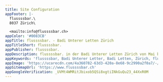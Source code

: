 ```yaml
---
title: Site Configuration
appFooter: |-
  flussssbar.\
  8037 Zürich\

  <mailto:info@flussssbar.ch>
appColor: '#0083CB'
appTitle: flussssbar. - Badi Unterer Letten Zürich
appTitleShort: flussssbar.
appPublisher: flussssbar.
appDescription: flussssbar. in der Badi Unterer Letten Zürich von Mai bis August, jeden Dienstagabend ab 20.15 Uhr.
appKeywords: 'flussssbar, Badi Unterer Letter, Badi Letten, Zürich, flussssbar Zürich'
appImage: 'https://ucarecdn.com/4a360782-63d3-420a-8e68-9c2990a2f0a7/-/resize/800x/'
appSitemapUrl: 'https://www.flussssbar.ch'
appGoogleVerification: _UVMt4WMRitJbixob5QSi8xgtiINkGuQu23_44XxR0M
---
```


